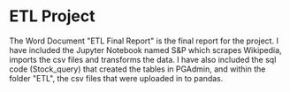# ETL Project
The Word Document "ETL Final Report" is the final report for the project.
I have included the Jupyter Notebook named S&P which scrapes Wikipedia, imports the csv files and transforms the data. 
I have also included the sql code (Stock_query) that created the tables in PGAdmin, and within the folder "ETL", the csv files that were uploaded in to pandas.
